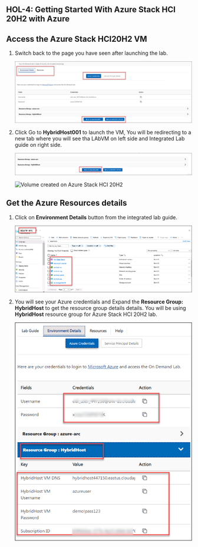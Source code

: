 HOL-4: Getting Started With Azure Stack HCI 20H2 with Azure
-------------------------

Access the Azure Stack HCI20H2 VM
----------

1. Switch back to the page you have seen after launching the lab.

    ![Volume created on Azure Stack HCI 20H2](/media/main.png "Volume created on Azure Stack HCI 20H2")
       
2. Click Go to **HybridHost001** to launch the VM, You will be redirecting to a new tab where you will see tha LAbVM on left side and Integrated Lab guide on right side.

    ![Volume created on Azure Stack HCI 20H2](/media/startvm.png "Volume created on Azure Stack HCI 20H2")
    
    ![Volume created on Azure Stack HCI 20H2](/media/next.png "Volume created on Azure Stack HCI 20H2")
       

Get the Azure Resources details
-------

1. Click on **Environment Details** button from the integrated lab guide.

    ![Volume created on Azure Stack HCI 20H2](/media/resources.png "Volume created on Azure Stack HCI 20H2")

1. You will see your Azure credentials and Expand the **Resource Group: HybridHost** to get the resource group details details. You will be using **HybridHost** resource group for Azure Stack HCI 20H2 lab.

    ![Volume created on Azure Stack HCI 20H2](/media/detailss.png "Volume created on Azure Stack HCI 20H2")
